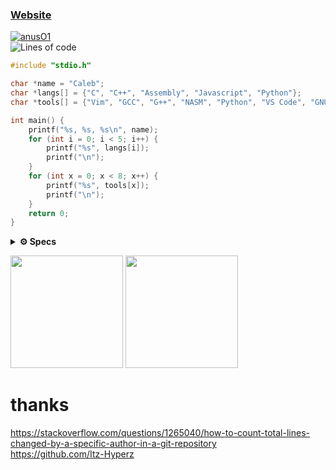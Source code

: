 ### [Website] 
<a href="chrome-error://chromewebdata"><img src="https://komarev.com/ghpvc/?username=Itz-Hyperz&label=Views&color=blue&style=plastic" alt="anusO1"/></a><br>
![Lines of code](https://img.shields.io/badge/From%20Hello%20World%20I%27ve%20Written-%2030.05%20Thousand%20Lines%20of%20Code-blue)<br>
```c
#include "stdio.h"

char *name = "Caleb";
char *langs[] = {"C", "C++", "Assembly", "Javascript", "Python"};
char *tools[] = {"Vim", "GCC", "G++", "NASM", "Python", "VS Code", "GNU/Linux", "Ghidra"};

int main() {
	printf("%s, %s, %s\n", name);
	for (int i = 0; i < 5; i++) {
		printf("%s", langs[i]);
		printf("\n");
	}
	for (int x = 0; x < 8; x++) {
		printf("%s", tools[x]);
		printf("\n");
	}
	return 0;
}
```
<p align="center">
<details>	
  <summary><b>⚙️ Specs</b></summary>
  	<ul>
  	    	<li><b>OS:</b> Arch Linux</li>
	    	<li><b>Specs: </b>Ryzen 5 @4.20 GHz, RTX 4060 Ti, 48GB RAM @3000 MHz, ASUS ROG Strix B450-F Gaming, 850 watt PSU</li>
  	    	<li><b>Browser: </b>Firefox</li>
	    	<li><b>Code Editor:</b> Vim</li>
		<li><b>Desktop Environment:</b> Gnome></li>
		<li><b>Keyboard:</b> Glorious GMMK 3</li>
		<li><b>Mouse:</b> Razer Basilisk v3</li>
		<li><b>Audio:</b> Audio Technica ATH-M50X</li>
		<li><b>Laptop:</b> HP Victus Core i5 13th gen, RTX 4050, 16GB RAM</li>
	    <br />
	</ul>	
</details>
</p>
<p>
<p>
	 <img height="180em" src="https://github-readme-stats-eight-theta.vercel.app/api?username=calebrwalk5&show_icons=true&theme=react&include_all_commits=true&count_private=true"/>
	 <img height="180em" src="https://github-readme-stats-eight-theta.vercel.app/api/top-langs/?username=calebrwalk5&layout=compact&langs_count=8&theme=react"/>
	</a>
<p>

[Website]: http://bateman3814.lol
<p>

# thanks

https://stackoverflow.com/questions/1265040/how-to-count-total-lines-changed-by-a-specific-author-in-a-git-repository<br>
https://github.com/Itz-Hyperz
